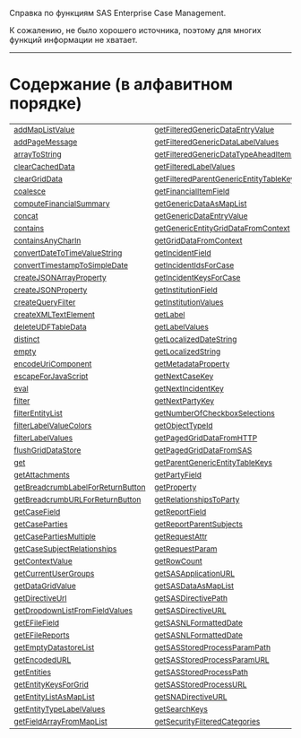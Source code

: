 Справка по функциям SAS Enterprise Case Management.

К сожалению, не было хорошего источника, поэтому для многих функций информации не хватает.

---

# Содержание (в алфавитном порядке)

|||||
|---|---|---|---|
|<sub>[addMapListValue](./addMapListValue.md)</sub>|<sub>[getFilteredGenericDataEntryValue](./getFilteredGenericDataEntryValue.md)</sub>|<sub>[getSecurityFilteredSubcategories](./getSecurityFilteredSubcategories.md)</sub>|<sub>[longToDate](./longToDate.md)</sub>|
|<sub>[addPageMessage](./addPageMessage.md)</sub>|<sub>[getFilteredGenericDataLabelValues](./getFilteredGenericDataLabelValues.md)</sub>|<sub>[getSecurityFilteredTypes](./getSecurityFilteredTypes.md)</sub>|<sub>[map](./map.md)</sub>|
|<sub>[arrayToString](./arrayToString.md)</sub>|<sub>[getFilteredGenericDataTypeAheadItems](./getFilteredGenericDataTypeAheadItems.md)</sub>|<sub>[getSelectedDataGridItem](./getSelectedDataGridItem.md)</sub>|<sub>[matches](./matches.md)</sub>|
|<sub>[clearCachedData](./clearCachedData.md)</sub>|<sub>[getFilteredLabelValues](./getFilteredLabelValues.md)</sub>|<sub>[getSelectedDataGridItem](./getSelectedDataGridItem.md)</sub>|<sub>[notContainedInListString](./notContainedInListString.md)</sub>|
|<sub>[clearGridData](./clearGridData.md)</sub>|<sub>[getFilteredParentGenericEntityTableKeys](./getFilteredParentGenericEntityTableKeys.md)</sub>|<sub>[getSelectedRowKeys](./getSelectedRowKeys.md)</sub>|<sub>[now](./now.md)</sub>|
|<sub>[coalesce](./coalesce.md)</sub>|<sub>[getFinancialItemField](./getFinancialItemField.md)</sub>|<sub>[getStoredProcessProgramPath](./getStoredProcessProgramPath.md)</sub>|<sub>[parseDate](./parseDate.md)</sub>|
|<sub>[computeFinancialSummary](./computeFinancialSummary.md)</sub>|<sub>[getGenericDataAsMapList](./getGenericDataAsMapList.md)</sub>|<sub>[getStringFromDateOrTimestamp](./getStringFromDateOrTimestamp.md)</sub>|<sub>[queryAnd](./queryAnd.md)</sub>|
|<sub>[concat](./concat.md)</sub>|<sub>[getGenericDataEntryValue](./getGenericDataEntryValue.md)</sub>|<sub>[getStringFromTimestamp](./getStringFromTimestamp.md)</sub>|<sub>[queryEquals](./queryEquals.md)</sub>|
|<sub>[contains](./contains.md)</sub>|<sub>[getGenericEntityGridDataFromContext](./getGenericEntityGridDataFromContext.md)</sub>|<sub>[getThemedImageURL](./getThemedImageURL.md)</sub>|<sub>[queryIn](./queryIn.md)</sub>|
|<sub>[containsAnyCharIn](./containsAnyCharIn.md)</sub>|<sub>[getGridDataFromContext](./getGridDataFromContext.md)</sub>|<sub>[getTimestampFromString](./getTimestampFromString.md)</sub>|<sub>[queryLike](./queryLike.md)</sub>|
|<sub>[convertDateToTimeValueString](./convertDateToTimeValueString.md)</sub>|<sub>[getIncidentField](./getIncidentField.md)</sub>|<sub>[getUnassignedIncidents](./getUnassignedIncidents.md)</sub>|<sub>[queryNotEquals](./queryNotEquals.md)</sub>|
|<sub>[convertTimestampToSimpleDate](./convertTimestampToSimpleDate.md)</sub>|<sub>[getIncidentIdsForCase](./getIncidentIdsForCase.md)</sub>|<sub>[getUserDisplayName](./getUserDisplayName.md)</sub>|<sub>[queryNull](./queryNull.md)</sub>|
|<sub>[createJSONArrayProperty](./createJSONArrayProperty.md)</sub>|<sub>[getIncidentKeysForCase](./getIncidentKeysForCase.md)</sub>|<sub>[getUserId](./getUserId.md)</sub>|<sub>[queryOr](./queryOr.md)</sub>|
|<sub>[createJSONProperty](./createJSONProperty.md)</sub>|<sub>[getInstitutionField](./getInstitutionField.md)</sub>|<sub>[getUserIds](./getUserIds.md)</sub>|<sub>[queryRange](./queryRange.md)</sub>|
|<sub>[createQueryFilter](./createQueryFilter.md)</sub>|<sub>[getInstitutionValues](./getInstitutionValues.md)</sub>|<sub>[getUsers](./getUsers.md)</sub>|<sub>[quote](./quote.md)</sub>|
|<sub>[createXMLTextElement](./createXMLTextElement.md)</sub>|<sub>[getLabel](./getLabel.md)</sub>|<sub>[getUsersByGroupOrRole](./getUsersByGroupOrRole.md)</sub>|<sub>[removeLabelValues](./removeLabelValues.md)</sub>|
|<sub>[deleteUDFTableData](./deleteUDFTableData.md)</sub>|<sub>[getLabelValues](./getLabelValues.md)</sub>|<sub>[getUsersForConfiguration](./getUsersForConfiguration.md)</sub>|<sub>[runHttpGetDataLoader](./runHttpGetDataLoader.md)</sub>|
|<sub>[distinct](./distinct.md)</sub>|<sub>[getLocalizedDateString](./getLocalizedDateString.md)</sub>|<sub>[getUsersForTypeCatSubcat](./getUsersForTypeCatSubcat.md)</sub>|<sub>[runHttpRequest](./runHttpRequest.md)</sub>|
|<sub>[empty](./empty.md)</sub>|<sub>[getLocalizedString](./getLocalizedString.md)</sub>|<sub>[getUsersWithAccessToEntities](./getUsersWithAccessToEntities.md)</sub>|<sub>[runSASDataLoader](./runSASDataLoader.md)</sub>|
|<sub>[encodeUriComponent](./encodeUriComponent.md)</sub>|<sub>[getMetadataProperty](./getMetadataProperty.md)</sub>|<sub>[getValueList](./getValueList.md)</sub>|<sub>[runScreenValidation](./runScreenValidation.md)</sub>|
|<sub>[escapeForJavaScript](./escapeForJavaScript.md)</sub>|<sub>[getNextCaseKey](./getNextCaseKey.md)</sub>|<sub>[getWorkflowAdminParams](./getWorkflowAdminParams.md)</sub>|<sub>[setFieldValue](./setFieldValue.md)</sub>|
|<sub>[eval](./eval.md)</sub>|<sub>[getNextIncidentKey](./getNextIncidentKey.md)</sub>|<sub>[getWorkflowOperandDateValue](./getWorkflowOperandDateValue.md)</sub>|<sub>[setPageDirty](./setPageDirty.md)</sub>|
|<sub>[filter](./filter.md)</sub>|<sub>[getNextPartyKey](./getNextPartyKey.md)</sub>|<sub>[getWorkflowOperandNumberValue](./getWorkflowOperandNumberValue.md)</sub>|<sub>[setRelationshipsToParty](./setRelationshipsToParty.md)</sub>|
|<sub>[filterEntityList](./filterEntityList.md)</sub>|<sub>[getNumberOfCheckboxSelections](./getNumberOfCheckboxSelections.md)</sub>|<sub>[getWorkflowOperandValue](./getWorkflowOperandValue.md)</sub>|<sub>[setRequestAttr](./setRequestAttr.md)</sub>|
|<sub>[filterLabelValueColors](./filterLabelValueColors.md)</sub>|<sub>[getObjectTypeId](./getObjectTypeId.md)</sub>|<sub>[hasCapabilities](./hasCapabilities.md)</sub>|<sub>[setScreenReadOnly](./setScreenReadOnly.md)</sub>|
|<sub>[filterLabelValues](./filterLabelValues.md)</sub>|<sub>[getPagedGridDataFromHTTP](./getPagedGridDataFromHTTP.md)</sub>|<sub>[hasRequestParam](./hasRequestParam.md)</sub>|<sub>[size](./size.md)</sub>|
|<sub>[flushGridDataStore](./flushGridDataStore.md)</sub>|<sub>[getPagedGridDataFromSAS](./getPagedGridDataFromSAS.md)</sub>|<sub>[if](./if.md)</sub>|<sub>[sortLabels](./sortLabels.md)</sub>|
|<sub>[get](./get.md)</sub>|<sub>[getParentGenericEntityTableKeys](./getParentGenericEntityTableKeys.md)</sub>|<sub>[isCapable](./isCapable.md)</sub>|<sub>[stringContains](./stringContains.md)</sub>|
|<sub>[getAttachments](./getAttachments.md)</sub>|<sub>[getPartyField](./getPartyField.md)</sub>|<sub>[isCurrentStatus](./isCurrentStatus.md)</sub>|<sub>[stringToSubstrings](./stringToSubstrings.md)</sub>|
|<sub>[getBreadcrumbLabelForReturnButton](./getBreadcrumbLabelForReturnButton.md)</sub>|<sub>[getProperty](./getProperty.md)</sub>|<sub>[isDocumentAttached](./isDocumentAttached.md)</sub>|<sub>[substring](./substring.md)</sub>|
|<sub>[getBreadcrumbURLForReturnButton](./getBreadcrumbURLForReturnButton.md)</sub>|<sub>[getRelationshipsToParty](./getRelationshipsToParty.md)</sub>|<sub>[isEntitySaved](./isEntitySaved.md)</sub>|<sub>[substringArrayOfStrings](./substringArrayOfStrings.md)</sub>|
|<sub>[getCaseField](./getCaseField.md)</sub>|<sub>[getReportField](./getReportField.md)</sub>|<sub>[isIDSourceSystemUnique](./isIDSourceSystemUnique.md)</sub>|<sub>[substringsToString](./substringsToString.md)</sub>|
|<sub>[getCaseParties](./getCaseParties.md)</sub>|<sub>[getReportParentSubjects](./getReportParentSubjects.md)</sub>|<sub>[isInstitutionUsedAlready](./isInstitutionUsedAlready.md)</sub>|<sub>[sum](./sum.md)</sub>|
|<sub>[getCasePartiesMultiple](./getCasePartiesMultiple.md)</sub>|<sub>[getRequestAttr](./getRequestAttr.md)</sub>|<sub>[isMobile](./isMobile.md)</sub>|<sub>[toArray](./toArray.md)</sub>|
|<sub>[getCaseSubjectRelationships](./getCaseSubjectRelationships.md)</sub>|<sub>[getRequestParam](./getRequestParam.md)</sub>|<sub>[isProductLicensed](./isProductLicensed.md)</sub>|<sub>[toDouble](./toDouble.md)</sub>|
|<sub>[getContextValue](./getContextValue.md)</sub>|<sub>[getRowCount](./getRowCount.md)</sub>|<sub>[isReportTypeOpenAlready](./isReportTypeOpenAlready.md)</sub>|<sub>[toInteger](./toInteger.md)</sub>|
|<sub>[getCurrentUserGroups](./getCurrentUserGroups.md)</sub>|<sub>[getSASApplicationURL](./getSASApplicationURL.md)</sub>|<sub>[isRequiredGenericEntityTableNotEmpty](./isRequiredGenericEntityTableNotEmpty.md)</sub>|<sub>[toLower](./toLower.md)</sub>|
|<sub>[getDataGridValue](./getDataGridValue.md)</sub>|<sub>[getSASDataAsMapList](./getSASDataAsMapList.md)</sub>|<sub>[isScreenInPrintMode](./isScreenInPrintMode.md)</sub>|<sub>[toNumericValue](./toNumericValue.md)</sub>|
|<sub>[getDirectiveUrl](./getDirectiveUrl.md)</sub>|<sub>[getSASDirectivePath](./getSASDirectivePath.md)</sub>|<sub>[isScreenReadOnly](./isScreenReadOnly.md)</sub>|<sub>[toString](./toString.md)</sub>|
|<sub>[getDropdownListFromFieldValues](./getDropdownListFromFieldValues.md)</sub>|<sub>[getSASDirectiveURL](./getSASDirectiveURL.md)</sub>|<sub>[isSearchEnabled](./isSearchEnabled.md)</sub>|<sub>[toStringArray](./toStringArray.md)</sub>|
|<sub>[getEFileField](./getEFileField.md)</sub>|<sub>[getSASNLFormattedDate](./getSASNLFormattedDate.md)</sub>|<sub>[isUserInGroup](./isUserInGroup.md)</sub>|<sub>[toUpper](./toUpper.md)</sub>|
|<sub>[getEFileReports](./getEFileReports.md)</sub>|<sub>[getSASNLFormattedDate](./getSASNLFormattedDate.md)</sub>|<sub>[isUserInRole](./isUserInRole.md)</sub>|<sub>[today](./today.md)</sub>|
|<sub>[getEmptyDatastoreList](./getEmptyDatastoreList.md)</sub>|<sub>[getSASStoredProcessParamPath](./getSASStoredProcessParamPath.md)</sub>|<sub>[isWorkableActivity](./isWorkableActivity.md)</sub>|<sub>[trim](./trim.md)</sub>|
|<sub>[getEncodedURL](./getEncodedURL.md)</sub>|<sub>[getSASStoredProcessParamURL](./getSASStoredProcessParamURL.md)</sub>|<sub>[isWorkflowActive](./isWorkflowActive.md)</sub>|<sub>[validDate](./validDate.md)</sub>|
|<sub>[getEntities](./getEntities.md)</sub>|<sub>[getSASStoredProcessPath](./getSASStoredProcessPath.md)</sub>|<sub>[isWorkflowActivityStarted](./isWorkflowActivityStarted.md)</sub>|<sub>[validDateTime](./validDateTime.md)</sub>|
|<sub>[getEntityKeysForGrid](./getEntityKeysForGrid.md)</sub>|<sub>[getSASStoredProcessURL](./getSASStoredProcessURL.md)</sub>|<sub>[left](./left.md)</sub>|<sub>[validNumber](./validNumber.md)</sub>|
|<sub>[getEntityListAsMapList](./getEntityListAsMapList.md)</sub>|<sub>[getSNADirectiveURL](./getSNADirectiveURL.md)</sub>|<sub>[length](./length.md)</sub>|<sub>[validSARBirthDate](./validSARBirthDate.md)</sub>|
|<sub>[getEntityTypeLabelValues](./getEntityTypeLabelValues.md)</sub>|<sub>[getSearchKeys](./getSearchKeys.md)</sub>|<sub>[listToMapList](./listToMapList.md)</sub>|<sub>[validWholeNumber](./validWholeNumber.md)</sub>|
|<sub>[getFieldArrayFromMapList](./getFieldArrayFromMapList.md)</sub>|<sub>[getSecurityFilteredCategories](./getSecurityFilteredCategories.md)</sub>|<sub>[listToString](./listToString.md)</sub>|<sub>[willGenericEntityGridRowBeUnique](./willGenericEntityGridRowBeUnique.md)</sub>|
